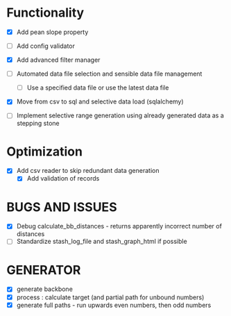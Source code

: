 # Functionality
- [x] Add pean slope property
- [ ] Add config validator
- [x] Add advanced filter manager
- [ ] Automated data file selection and sensible data file management
    - [ ] Use a specified data file or use the latest data file
- [x] Move from csv to sql and selective data load (sqlalchemy)
- [ ] Implement selective range generation using already generated data as a stepping stone


# Optimization
- [x] Add csv reader to skip redundant data generation
    - [x] Add validation of records

# BUGS AND ISSUES
- [x] Debug calculate_bb_distances - returns apparently incorrect number of distances
- [ ] Standardize stash_log_file and stash_graph_html if possible

# GENERATOR
- [x] generate backbone
- [x] process : calculate target (and partial path for unbound numbers)
- [x] generate full paths - run upwards even numbers, then odd numbers